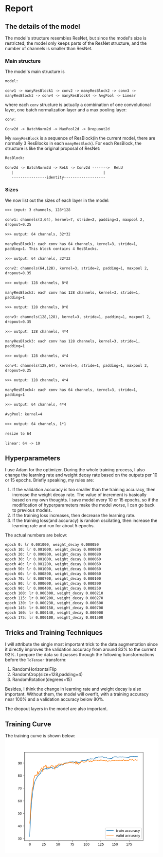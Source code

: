 # Report

## The details of the model
The model's structure resembles ResNet, but since the model's size is restricted, the model only keeps parts of the ResNet structure, and the number of channels is smaller than ResNet.

### Main structure
The model's main structure is 

```
model:

conv1 -> manyResBlock1 -> conv2 -> manyResBlock2 -> conv3 -> manyResBlock3 -> conv4 -> manyResBlock4 -> AvgPool -> Linear
```

where each `conv` structure is actually a combination of one convolutional layer, one batch normalization layer and a max pooling layer:
```
conv:

Conv2d -> BatchNorm2d -> MaxPool2d -> Dropuout2d
```

My `manyResBlock` is a sequence of ResBlock(in the current model, there are normally 3 ResBlocks in each `manyResBlock`). For each ResBlock, the structure is like the original proposal of ResNet:

```
ResBlock:

Conv2d -> BatchNorm2d -> ReLU -> Conv2d ------->  ReLU
   |                                         |
   ----------------identity-------------------
```

### Sizes
We now list out the sizes of each layer in the model:

```
>>> input: 3 channels, 128*128

conv1: channels(3,64), kernel=7, stride=2, padding=3, maxpool 2, dropout=0.25

>>> output: 64 channels, 32*32

manyResBlock1: each conv has 64 channels, kernel=3, stride=1, padding=1. This block contains 4 ResBlocks.

>>> output: 64 channels, 32*32

conv2: channels(64,128), kernel=3, stride=2, padding=1, maxpool 2, dropout=0.35

>>> output: 128 channels, 8*8

manyResBlock2: each conv has 128 channels, kernel=3, stride=1, padding=1

>>> output: 128 channels, 8*8

conv3: channels(128,128), kernel=3, stride=1, padding=1, maxpool 2, dropout=0.35

>>> output: 128 channels, 4*4

manyResBlock3: each conv has 128 channels, kernel=3, stride=1, padding=1

>>> output: 128 channels, 4*4

conv4: channels(128,64), kernel=5, stride=1, padding=1, maxpool 2, dropout=0.25

>>> output: 128 channels, 4*4

manyResBlock4: each conv has 64 channels, kernel=3, stride=1, padding=1

>>> output: 64 channels, 4*4

AvgPool: kernel=4

>>> output: 64 channels, 1*1

resize to 64

linear: 64 -> 10
```

## Hyperparameters
I use Adam for the optimizer. During the whole training process, I also change the learning rate and weight decay rate based on the outputs per 10 or 15 epochs. Briefly speaking, my rules are:
1. If the validation accuracy is too smaller than the training accuracy, then increase the weight decay rate. The value of increment is basically based on my own thoughts. I save model every 10 or 15 epochs, so if the modification of hyperparameters make the model worse, I can go back to previous models.
2. If the training loss increases, then decrease the learning rate.
3. If the training loss(and accuracy) is random oscilating, then increase the learning rate and run for about 5 epochs.

The actual numbers are below:

```
epoch 0: lr 0.001000, weight_decay 0.000050
epoch 10: lr 0.001000, weight_decay 0.000080
epoch 20: lr 0.000800, weight_decay 0.000080
epoch 30: lr 0.001000, weight_decay 0.000060
epoch 40: lr 0.001200, weight_decay 0.000060
epoch 50: lr 0.001000, weight_decay 0.000060
epoch 60: lr 0.000800, weight_decay 0.000060
epoch 70: lr 0.000700, weight_decay 0.000100
epoch 80: lr 0.000600, weight_decay 0.000200
epoch 90: lr 0.000400, weight_decay 0.000250
epoch 100: lr 0.000300, weight_decay 0.000210
epoch 115: lr 0.000200, weight_decay 0.000270
epoch 130: lr 0.000230, weight_decay 0.000500
epoch 145: lr 0.000150, weight_decay 0.000700
epoch 160: lr 0.000140, weight_decay 0.000900
epoch 175: lr 0.000100, weight_decay 0.001500
```

## Tricks and Training Techniques
I will attribute the single most important trick to the data augmentation since it directly improves the validation accuracy from around 83% to the current 92%. I prepare the data so it passes through the following transformations before the `ToTensor` transform:

1. RandomHorizontalFlip
2. RandomCrop(size=128,padding=4)
3. RandomRotation(degrees=15)

Besides, I think the change in learning rate and weight decay is also important. Without them, the model will overfit, with a training accuracy near 100% and a validation accuracy below 80%.

The dropout layers in the model are also important. 

## Training Curve
The training curve is shown below:
![](./result_cifar10_4x_03182306_acc92.36.png)